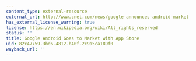 ```yaml
---
content_type: external-resource
external_url: http://www.cnet.com/news/google-announces-android-market-for-phone-apps/
has_external_license_warning: true
license: https://en.wikipedia.org/wiki/All_rights_reserved
status: ''
title: Google Android Goes to Market with App Store
uid: 82c47759-3bd6-4812-b40f-2c9a5ca189f0
wayback_url: ''
---
```

